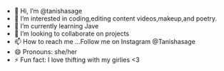 - 👋 Hi, I’m @tanishasage
- 👀 I’m interested in coding,editing content videos,makeup,and poetry.
- 🌱 I’m currently learning Jave
- 💞️ I’m looking to collaborate on projects
- 📫 How to reach me ...Follow me on Instagram @Tanishasage
- 😄 Pronouns: she/her
- ⚡ Fun fact: I love thifting with my girlies <3

<!---
tanishasage/tanishasage is a ✨ special ✨ repository because its `README.md` (this file) appears on your GitHub profile.
You can click the Preview link to take a look at your changes.
--->
